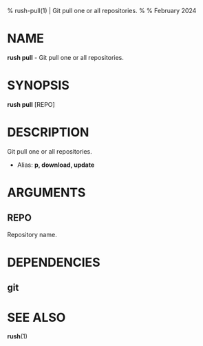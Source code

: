 % rush-pull(1) | Git pull one or all repositories.
% 
% February 2024

NAME
==================================================

**rush pull** - Git pull one or all repositories.

SYNOPSIS
==================================================

**rush pull** [REPO]

DESCRIPTION
==================================================

Git pull one or all repositories.

- Alias: **p, download, update**

ARGUMENTS
==================================================

REPO
--------------------------------------------------

Repository name.


DEPENDENCIES
==================================================

git
--------------------------------------------------


SEE ALSO
==================================================

**rush**(1)


